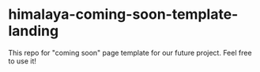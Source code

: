 # himalaya-coming-soon-template-landing

This repo for "coming soon" page template for our future project.
Feel free to use it!